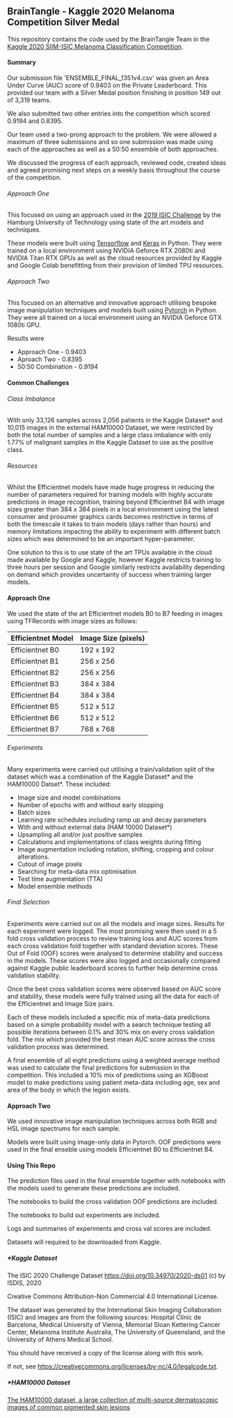 ## BrainTangle - Kaggle 2020 Melanoma Competition Silver Medal

This repository contains the code used by the BrainTangle Team in the [Kaggle 2020 SIIM-ISIC Melanoma Classification Competition](https://www.kaggle.com/c/siim-isic-melanoma-classification).

#### Summary

Our submission file 'ENSEMBLE_FINAL_1351v4.csv' was given an Area Under Curve (AUC) score of 0.9403 on the Private Leaderboard. This provided our team with a Silver Medal position finishing in position 149 out of 3,319 teams.

We also submitted two other entries into the competition which scored 0.9194 and 0.8395.

Our team used a two-prong approach to the problem. We were allowed a maximum of three submissions and so one submission was made using each of the approaches as well as a 50:50 ensemble of both approaches.

We discussed the progress of each approach, reviewed code, created ideas and agreed promising next steps on a weekly basis throughout the course of the competition.

###### Approach One

This focused on using an approach used in the [2019 ISIC Challenge](https://challenge2019.isic-archive.com/leaderboard.html) by the Hamburg University of Technology using state of the art models and techniques.

These models were built using [Tensorflow](https://www.tensorflow.org/) and [Keras](https://keras.io/) in Python. They were trained on a local environment using NVIDIA Geforce RTX 2080ti and NVIDIA Titan RTX GPUs as well as the cloud resources provided by Kaggle and Google Colab benefitting from their provision of limited TPU resources.

###### Approach Two

This focused on an alternative and innovative approach utilising bespoke image manipulation techniques and models built using [Pytorch](https://pytorch.org/) in Python. They were all trained on a local environment using an NVIDIA Geforce GTX 1080ti GPU.

Results were

- Approach One - 0.9403
- Aproach Two - 0.8395
- 50:50 Combination - 0.9194

#### Common Challenges

###### Class Imbalance

With only 33,126 samples across 2,056 patients in the Kaggle Dataset* and 10,015 images in the external HAM10000 Dataset, we were restricted by both the total number of samples and a large class imbalance with only 1.77% of malignant samples in the Kaggle Dataset to use as the positive class.

###### Resources

Whilst the Efficientnet models have made huge progress in reducing the number of parameters required for training models with highly accurate predictions in image recognition, training beyond Efficientnet B4 with image sizes greater than 384 x 384 pixels in a local environment using the latest consumer and prosumer graphics cards becomes restrictive in terms of both the timescale it takes to train models (days rather than hours) and memory limitations impacting the ability to experiment with different batch sizes which was determined to be an important hyper-parameter.

One solution to this is to use state of the art TPUs available in the cloud made available by Google and Kaggle, however Kaggle restricts training to three hours per session and Google similarly restricts availability depending on demand which provides uncertainty of success when training larger models.

#### Approach One

We used the state of the art Efficientnet models B0 to B7 feeding in images using TFRecords with image sizes as follows:

| Efficientnet Model | Image Size (pixels) |
| ------------------ | ------------------- |
| Efficientnet B0    | 192 x 192           |
| Efficientnet B1    | 256 x 256           |
| Efficientnet B2    | 256 x 256           |
| Efficientnet B3    | 384 x 384           |
| Efficientnet B4    | 384 x 384           |
| Efficientnet B5    | 512 x 512           |
| Efficientnet B6    | 512 x 512           |
| Efficientnet B7    | 768 x 768           |

###### Experiments

Many experiments were carried out utilising a train/validation split of the dataset which was a combination of the Kaggle Dataset* and the HAM10000 Datset*. These included:

- Image size and model combinations
- Number of epochs with and without early stopping
- Batch sizes
- Learning rate schedules including ramp up and decay parameters
- With and without external data (HAM 10000 Dataset*)
- Upsampling all and/or just positive samples
- Calculations and implementations of class weights during fitting
- Image augmentation including rotation, shifting, cropping and colour alterations.
- Cutout of image pixels
- Searching for meta-data mix optimisation
- Test time augmentation (TTA)
- Model ensemble methods

###### Final Selection

Experiments were carried out on all the models and image sizes. Results for each experiment were logged. The most promising were then used in a 5 fold cross validation process to review training loss and AUC scores from each cross validation fold together with standard deviation scores. These Out of Fold (OOF) scores were analysed to determine stability and success in the models. These scores were also logged and occasionally compared against Kaggle public leaderboard scores to further help determine cross validation stability.

Once the best cross validation scores were observed based on AUC score and stability, these models were fully trained using all the data for each of the Efficientnet and Image Size pairs.

Each of these models included a specific mix of meta-data predictions based on a simple probability model with a search technique testing all possible iterations between 0.1% and 30% mix on every cross validation fold. The mix which provided the best mean AUC score across the cross validation process was determined.

A final ensemble of all eight predictions using a weighted average method was used to calculate the final predictions for submission in the competition. This included a 10% mix of predictions using an XGBoost model to make predictions using patient meta-data including age, sex and area of the body in which the legion exists.

#### Approach Two

We used innovative image manipulation techniques across both RGB and HSL image spectrums for each sample.

Models were built using image-only data in Pytorch. OOF predictions were used in the final enseble using models Efficientnet B0 to Efficientnet B4.

#### Using This Repo

The prediction files used in the final ensemble together with notebooks with the models used to generate these predictions are included.

The notebooks to build the cross validation OOF predictions are included.

The notebooks to build out experiments are included. 

Logs and summaries of experiments and cross val scores are included.

Datasets will required to be downloaded from Kaggle.

##### *Kaggle Dataset

The ISIC 2020 Challenge Dataset https://doi.org/10.34970/2020-ds01 (c) by ISDIS, 2020

Creative Commons Attribution-Non Commercial 4.0 International License.

The dataset was generated by the International Skin Imaging Collaboration (ISIC) and images are from the following sources: Hospital Clínic de Barcelona, Medical University of Vienna, Memorial Sloan Kettering Cancer Center, Melanoma Institute Australia, The University of Queensland, and the University of Athens Medical School.

You should have received a copy of the license along with this work.

If not, see https://creativecommons.org/licenses/by-nc/4.0/legalcode.txt.

##### *HAM10000 Dataset

[The HAM10000 dataset, a large collection of multi-source dermatoscopic images of common pigmented skin lesions](https://dataverse.harvard.edu/dataset.xhtml?persistentId=doi:10.7910/DVN/DBW86T)
